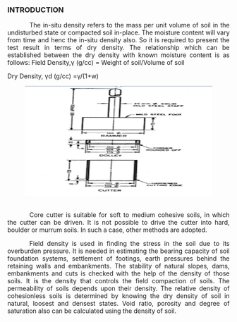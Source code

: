 ### INTRODUCTION<br>


<p style="text-indent:50px;text-align:justify;"> The in-situ density refers to the mass per unit volume of soil in the undisturbed state or compacted soil in-place. The moisture content will vary from time and henc the in-situ density also. So it is required to present the test result in terms of dry density. The relationship which can be established between the dry density with known moisture content is as follows:
Field Density,γ (g/cc) = Weight of soil/Volume of soil
</p>

Dry Density, γd (g/cc)   =γ/(1+w)

<center>
  <img src="images/cutter.png" height="250" width="425">
<!-- </center>
<center>Characteristics curve of different fan.</center><br>
<center>Source: (<a href="https://www.cibsejournal.com/cpd/modules/2011-12/">https://www.cibsejournal.com/cpd/modules/2011-12/
</a>) -->
</center><br>

<p style="text-indent:50px;text-align:justify;"> Core cutter is suitable for soft to medium cohesive soils, in which the cutter can be driven. It is not possible to drive the cutter into hard, boulder or murrum soils. In such a case, other methods are adopted.
</p>

<p style="text-indent:50px;text-align:justify;">Field density is used in finding the stress in the soil due to its overburden pressure. It is needed in estimating the bearing capacity of soil foundation systems, settlement of footings, earth pressures behind the retaining walls and embankments. The stability of natural slopes, dams, embankments and cuts is checked with the help of the density of those soils. It is the density that controls the field compaction of soils. The permeability of soils depends upon their density. The relative density of cohesionless soils is determined by knowing the dry density of soil in natural, loosest and densest states. Void ratio, porosity and degree of saturation also can be calculated using the density of soil.
</p>
